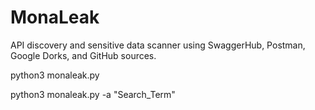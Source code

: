 # MonaLeak
API discovery and sensitive data scanner using SwaggerHub, Postman, Google Dorks, and GitHub sources.

python3 monaleak.py 

python3 monaleak.py -a "Search_Term"
